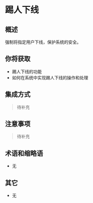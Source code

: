 # 踢人下线

## 概述

强制将指定用户下线，保护系统的安全。

## 你将获取

- 踢人下线的功能
- 如何在系统中实现踢人下线的操作和处理


## 集成方式

> 待补充

## 注意事项

> 待补充

## 术语和缩略语

- 无

## 其它

- 无
